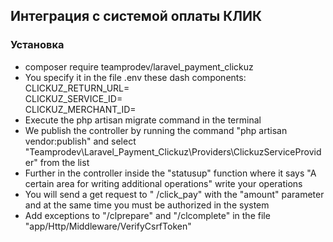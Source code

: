 ## Интеграция с системой оплаты КЛИК

### Установка

 - composer require teamprodev/laravel_payment_clickuz
 - You specify it in the file .env these dash components:  
CLICKUZ_RETURN_URL=  
CLICKUZ_SERVICE_ID=  
CLICKUZ_MERCHANT_ID=  
 - Execute the php artisan migrate command in the terminal
 - We publish the controller by running the command "php artisan vendor:publish" and select "Teamprodev\Laravel_Payment_Clickuz\Providers\ClickuzServiceProvider" from the list
 - Further in the controller inside the "statusup" function where it says "A certain area for writing additional operations" write your operations
 - You will send a get request to " /click_pay" with the "amount" parameter and at the same time you must be authorized in the system
 - Add exceptions to "/clprepare" and "/clcomplete" in the file "app/Http/Middleware/VerifyCsrfToken"
